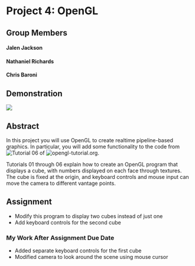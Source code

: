 # Project 4: OpenGL
## Group Members
#### Jalen Jackson
#### Nathaniel Richards
#### Chris Baroni

## Demonstration
![](https://thumbs.gfycat.com/BriskColdAtlanticspadefish-size_restricted.gif)

## Abstract
In this project you will use OpenGL to create realtime pipeline-based graphics. In particular, you will add some functionality to the code from ![Tutorial 06](http://www.opengl-tutorial.org/beginners-tutorials/tutorial-6-keyboard-and-mouse/) of ![opengl-tutorial.org](http://www.opengl-tutorial.org/).

Tutorials 01 through 06 explain how to create an OpenGL program that displays a cube, with numbers displayed on each face through textures. The cube is fixed at the origin, and keyboard controls and mouse input can move the camera to different vantage points.

## Assignment
* Modify this program to display two cubes instead of just one
* Add keyboard controls for the second cube
### My Work After Assignment Due Date
* Added separate keyboard controls for the first cube
* Modified camera to look around the scene using mouse cursor
